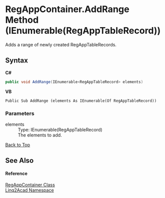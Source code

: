 # RegAppContainer.AddRange Method (IEnumerable(RegAppTableRecord))
 

Adds a range of newly created RegAppTableRecords.

## Syntax

**C#**<br />
``` C#
public void AddRange(IEnumerable<RegAppTableRecord> elements)
```

**VB**<br />
``` VB
Public Sub AddRange (elements As IEnumerable(Of RegAppTableRecord))
```


### Parameters
<dl><dt>elements</dt><dd>Type: IEnumerable(RegAppTableRecord)<br />The elements to add.</dd></dl>
<a href="#RegAppContainerAddRange-Method-IEnumerableRegAppTableRecord">Back to Top</a>

## See Also


#### Reference
<a href="T_Linq2Acad_RegAppContainer.md#RegAppContainer-Class">RegAppContainer Class</a><br /><a href="N_Linq2Acad.md#Linq2Acad-Namespace">Linq2Acad Namespace</a><br />
